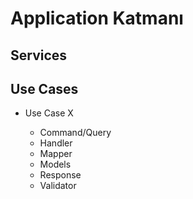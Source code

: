﻿# Application Katmanı
## Services
## Use Cases

<ul>
  <li>Use Case X</li>
  <ul>
  <li>Command/Query</li>
  <li>Handler</li>
  <li>Mapper</li>
  <li>Models</li>
  <li>Response</li>
  <li>Validator</li>
</ul>
</ul>